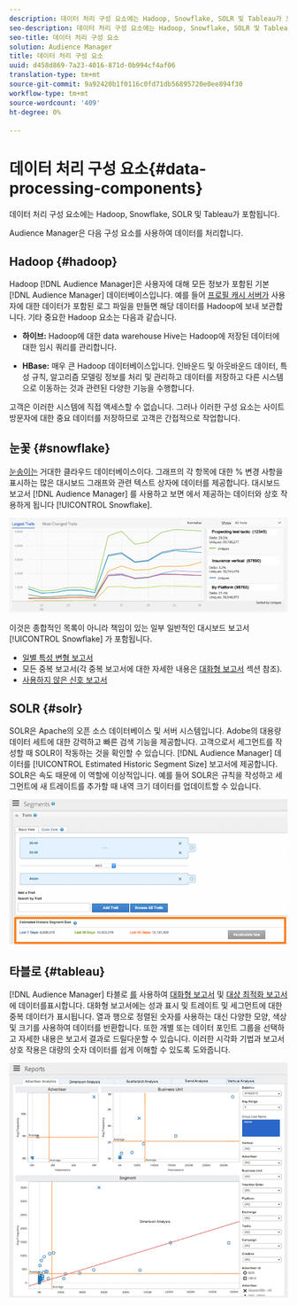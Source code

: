 ```yaml
---
description: 데이터 처리 구성 요소에는 Hadoop, Snowflake, SOLR 및 Tableau가 포함됩니다.
seo-description: 데이터 처리 구성 요소에는 Hadoop, Snowflake, SOLR 및 Tableau가 포함됩니다.
seo-title: 데이터 처리 구성 요소
solution: Audience Manager
title: 데이터 처리 구성 요소
uuid: d458d869-7a23-4016-871d-0b994cf4af06
translation-type: tm+mt
source-git-commit: 9a92420b1f0116c0fd71db56895720e0ee894f30
workflow-type: tm+mt
source-wordcount: '409'
ht-degree: 0%

---
```



# 데이터 처리 구성 요소{#data-processing-components}

데이터 처리 구성 요소에는 Hadoop, Snowflake, SOLR 및 Tableau가 포함됩니다.

<!-- 

c_comproc.xml

 -->

Audience Manager은 다음 구성 요소를 사용하여 데이터를 처리합니다.

## Hadoop {#hadoop}

Hadoop [!DNL Audience Manager]은 사용자에 대해 모든 정보가 포함된 기본 [!DNL Audience Manager] 데이터베이스입니다. 예를 들어 [프로필 캐시 서버가](../../reference/system-components/components-data-collection.md) 사용자에 대한 데이터가 포함된 로그 파일을 만들면 해당 데이터를 Hadoop에 보내 보관합니다. 기타 중요한 Hadoop 요소는 다음과 같습니다.

* **하이브:** Hadoop에 대한 data warehouse Hive는 Hadoop에 저장된 데이터에 대한 임시 쿼리를 관리합니다.

* **HBase:** 매우 큰 Hadoop 데이터베이스입니다. 인바운드 및 아웃바운드 데이터, 특성 규칙, 알고리즘 모델링 정보를 처리 및 관리하고 데이터를 저장하고 다른 시스템으로 이동하는 것과 관련된 다양한 기능을 수행합니다.

고객은 이러한 시스템에 직접 액세스할 수 없습니다. 그러나 이러한 구성 요소는 사이트 방문자에 대한 중요 데이터를 저장하므로 고객은 간접적으로 작업합니다.

## 눈꽃 {#snowflake}

[눈송이는](https://www.snowflake.net/) 거대한 클라우드 데이터베이스이다. 그래프의 각 항목에 대한 % 변경 사항을 표시하는 많은 대시보드 그래프와 관련 텍스트 상자에 데이터를 제공합니다. 대시보드 보고서 [!DNL Audience Manager] 를 사용하고 보면 에서 제공하는 데이터와 상호 작용하게 됩니다 [!UICONTROL Snowflake].



![](assets/dashboardreport.png)

이것은 종합적인 목록이 아니라 책임이 있는 일부 일반적인 대시보드 보고서 [!UICONTROL Snowflake] 가 포함됩니다.

* [일별 특성 변형 보고서](/help/using/reporting/audience-optimization-reports/daily-trait-variation-report.md)
* 모든 중복 보고서(각 중복 보고서에 대한 자세한 내용은 [대화형 보고서](/help/using/reporting/dynamic-reports/dynamic-reports.md) 섹션 참조).
* [사용하지 않은 신호 보고서](/help/using/reporting/dynamic-reports/unused-signals.md)

## SOLR {#solr}

SOLR은 Apache의 오픈 소스 데이터베이스 및 서버 시스템입니다. Adobe의 대용량 데이터 세트에 대한 강력하고 빠른 검색 기능을 제공합니다. 고객으로서 세그먼트를 작성할 때 SOLR이 작동하는 것을 확인할 수 있습니다. [!DNL Audience Manager] 데이터를 [!UICONTROL Estimated Historic Segment Size] 보고서에 제공합니다. SOLR은 속도 때문에 이 역할에 이상적입니다. 예를 들어 SOLR은 규칙을 작성하고 세그먼트에 새 트레이트를 추가할 때 내역 크기 데이터를 업데이트할 수 있습니다.



![](assets/audsize.png)

## 타블로 {#tableau}

[!DNL Audience Manager] 타블로 [를](https://www.tableausoftware.com/) 사용하여 [대화형 보고서](../../reporting/dynamic-reports/dynamic-reports.md#interactive-and-overlap-reports) 및 [대상 최적화 보고서](../../reporting/audience-optimization-reports/audience-optimization-reports.md)에 데이터를표시합니다. 대화형 보고서에는 성과 표시 및 트레이트 및 세그먼트에 대한 중복 데이터가 표시됩니다. 열과 행으로 정렬된 숫자를 사용하는 대신 다양한 모양, 색상 및 크기를 사용하여 데이터를 반환합니다. 또한 개별 또는 데이터 포인트 그룹을 선택하고 자세한 내용은 보고서 결과로 드릴다운할 수 있습니다. 이러한 시각화 기법과 보고서 상호 작용은 대량의 숫자 데이터를 쉽게 이해할 수 있도록 도와줍니다.



![](assets/advertiser_analytics.png)

